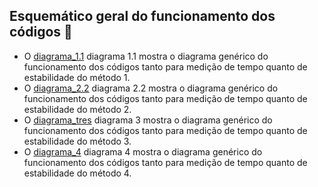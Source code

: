 ## Esquemático geral do funcionamento dos códigos 📝

- O [diagrama_1.1](https://github.com/wesnasimone/EA006_TCC_ESP-NOW/tree/main/Diagramas/diagrama_1.1.png) diagrama 1.1 mostra o diagrama genérico do funcionamento dos códigos tanto para medição de tempo quanto de estabilidade do método 1.
- O [diagrama_2.2](https://github.com/wesnasimone/EA006_TCC_ESP-NOW/tree/main/Diagramas/diagrama_2.2.png) diagrama 2.2 mostra o diagrama genérico do funcionamento dos códigos tanto para medição de tempo quanto de estabilidade do método 2.
- O [diagrama_tres](https://github.com/wesnasimone/EA006_TCC_ESP-NOW/tree/main/Diagramas/diagrama_tres.png) diagrama 3 mostra o diagrama genérico do funcionamento dos códigos tanto para medição de tempo quanto de estabilidade do método 3.
- O [diagrama_4](https://github.com/wesnasimone/EA006_TCC_ESP-NOW/tree/main/Diagramas/diagrama_4.png) diagrama 4 mostra o diagrama genérico do funcionamento dos códigos tanto para medição de tempo quanto de estabilidade do método 4.
